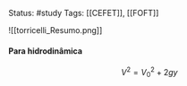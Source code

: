 Status: #study 
Tags:
[[CEFET]], [[FOFT]]

![[torricelli_Resumo.png]]
#### Para hidrodinâmica
$$V^{2}={V_0}^{2}+2gy$$

